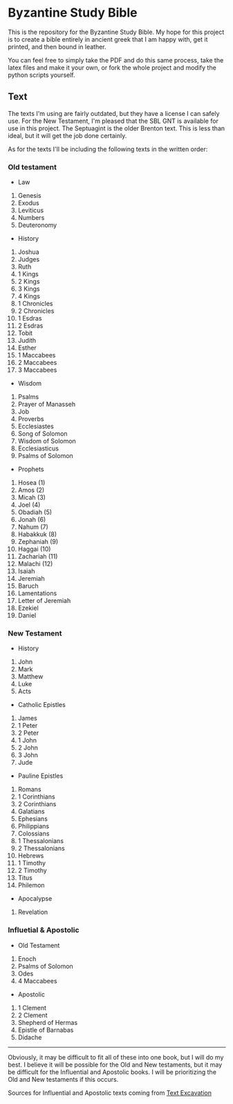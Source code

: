 # Byzantine Study Bible

This is the repository for the Byzantine Study Bible. My hope for this project is to create a bible entirely in ancient greek that I am happy with, get it printed, and then bound in leather. 

You can feel free to simply take the PDF and do this same process, take the latex files and make it your own, or fork the whole project and modify the python scripts yourself. 

## Text

The texts I'm using are fairly outdated, but they have a license I can safely use. For the New Testament, I'm pleased that the SBL GNT is available for use in this project. The Septuagint is the older Brenton text. This is less than ideal, but it will get the job done certainly.

As for the texts I'll be including the following texts in the written order:

### Old testament
 - Law
 1. Genesis
 1. Exodus
 1. Leviticus
 1. Numbers
 1. Deuteronomy
 - History
 1. Joshua
 1. Judges
 1. Ruth
 1. 1 Kings
 1. 2 Kings
 1. 3 Kings
 1. 4 Kings
 1. 1 Chronicles
 1. 2 Chronicles
 1. 1 Esdras
 1. 2 Esdras
 1. Tobit
 1. Judith
 1. Esther
 1. 1 Maccabees
 1. 2 Maccabees
 1. 3 Maccabees
 - Wisdom
 1. Psalms
 1. Prayer of Manasseh
 1. Job
 1. Proverbs
 1. Ecclesiastes
 1. Song of Solomon
 1. Wisdom of Solomon
 1. Ecclesiasticus
 1. Psalms of Solomon
 - Prophets
 1. Hosea (1)
 1. Amos (2)
 1. Micah (3)
 1. Joel (4)
 1. Obadiah (5)
 1. Jonah (6)
 1. Nahum (7)
 1. Habakkuk (8)
 1. Zephaniah (9)
 1. Haggai (10)
 1. Zachariah (11)
 1. Malachi (12)
 1. Isaiah
 1. Jeremiah
 1. Baruch
 1. Lamentations
 1. Letter of Jeremiah
 1. Ezekiel
 1. Daniel

### New Testament
 - History
 1. John
 1. Mark
 1. Matthew
 1. Luke
 1. Acts
 - Catholic Epistles
 1. James
 1. 1 Peter
 1. 2 Peter
 1. 1 John
 1. 2 John
 1. 3 John
 1. Jude
 - Pauline Epistles
 1. Romans
 1. 1 Corinthians
 1. 2 Corinthians
 1. Galatians
 1. Ephesians
 1. Philippians
 1. Colossians
 1. 1 Thessalonians
 1. 2 Thessalonians
 1. Hebrews
 1. 1 Timothy
 1. 2 Timothy
 1. Titus
 1. Philemon
 - Apocalypse
 1. Revelation

### Influetial & Apostolic
 - Old Testament
 1. Enoch
 1. Psalms of Solomon
 1. Odes
 1. 4 Maccabees
 - Apostolic
 1. 1 Clement
 1. 2 Clement
 1. Shepherd of Hermas
 1. Epistle of Barnabas
 1. Didache

 ---

 Obviously, it may be difficult to fit all of these into one book, but I will do my best. I believe it will be possible for the Old and New testaments, but it may be difficult for the Influential and Apostolic books. I will be prioritizing the Old and New testaments if this occurs. 

 Sources for Influential and Apostolic texts coming from [Text Excavation](http://textexcavation.com/texts.html)
